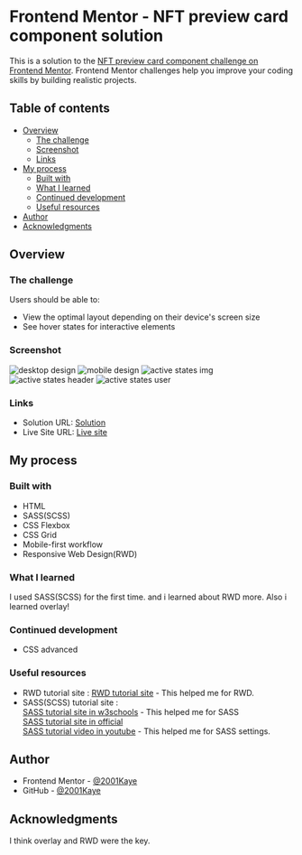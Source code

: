 # Frontend Mentor - NFT preview card component solution

This is a solution to the [NFT preview card component challenge on Frontend Mentor](https://www.frontendmentor.io/challenges/nft-preview-card-component-SbdUL_w0U). Frontend Mentor challenges help you improve your coding skills by building realistic projects. 

## Table of contents

- [Overview](#overview)
  - [The challenge](#the-challenge)
  - [Screenshot](#screenshot)
  - [Links](#links)
- [My process](#my-process)
  - [Built with](#built-with)
  - [What I learned](#what-i-learned)
  - [Continued development](#continued-development)
  - [Useful resources](#useful-resources)
- [Author](#author)
- [Acknowledgments](#acknowledgments)

## Overview

### The challenge

Users should be able to:

- View the optimal layout depending on their device's screen size
- See hover states for interactive elements

### Screenshot

![desktop design](./design/desktop-design.jpg "desktop design")
![mobile design](./design/mobile-design.jpg "mobile design")
![active states img](./design/active-states-img.jpg "active states image")
![active states header](./design/active-states-header.jpg "active states header")
![active states user](./design/active-states-user.jpg "active states user")

### Links

- Solution URL: [Solution](https://www.frontendmentor.io/solutions/nft-preview-card-using-sass-rwd-RlxqtrTi8)
- Live Site URL: [Live site](https://jhan117.github.io/NFT-preview-card-component/)

## My process

### Built with

- HTML
- SASS(SCSS)
- CSS Flexbox
- CSS Grid
- Mobile-first workflow
- Responsive Web Design(RWD)

### What I learned

I used SASS(SCSS) for the first time. and i learned about RWD more.
Also i learned overlay!

### Continued development

- CSS advanced

### Useful resources

- RWD tutorial site : [RWD tutorial site](https://www.w3schools.com/css/css_rwd_intro.asp) - This helped me for RWD.
- SASS(SCSS) tutorial site :   
[SASS tutorial site in w3schools](https://www.w3schools.com/sass/default.php) - This helped me for SASS   
[SASS tutorial site in official](https://sass-lang.com/guide)   
[SASS tutorial video in youtube](https://www.youtube.com/watch?v=_a5j7KoflTs&t=612s) - This helped me for SASS settings.   

## Author

- Frontend Mentor - [@2001Kaye](https://www.frontendmentor.io/profile/jhan117)
- GitHub - [@2001Kaye](https://github.com/jhan117)

## Acknowledgments

I think overlay and RWD were the key.